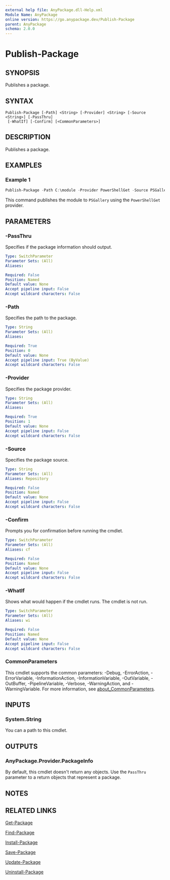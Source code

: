 ```yaml
---
external help file: AnyPackage.dll-Help.xml
Module Name: AnyPackage
online version: https://go.anypackage.dev/Publish-Package
parent: AnyPackage
schema: 2.0.0
---
```


# Publish-Package

## SYNOPSIS

Publishes a package.

## SYNTAX

```text
Publish-Package [-Path] <String> [-Provider] <String> [-Source <String>] [-PassThru]
 [-WhatIf] [-Confirm] [<CommonParameters>]
```

## DESCRIPTION

Publishes a package.

## EXAMPLES

### Example 1

```powershell
Publish-Package -Path C:\module -Provider PowerShellGet -Source PSGallery
```

This command publishes the module to `PSGallery` using the `PowerShellGet`
provider.

## PARAMETERS

### -PassThru

Specifies if the package information should output.

```yaml
Type: SwitchParameter
Parameter Sets: (All)
Aliases:

Required: False
Position: Named
Default value: None
Accept pipeline input: False
Accept wildcard characters: False
```

### -Path

Specifies the path to the package.

```yaml
Type: String
Parameter Sets: (All)
Aliases:

Required: True
Position: 0
Default value: None
Accept pipeline input: True (ByValue)
Accept wildcard characters: False
```

### -Provider

Specifies the package provider.

```yaml
Type: String
Parameter Sets: (All)
Aliases:

Required: True
Position: 1
Default value: None
Accept pipeline input: False
Accept wildcard characters: False
```

### -Source

Specifies the package source.

```yaml
Type: String
Parameter Sets: (All)
Aliases: Repository

Required: False
Position: Named
Default value: None
Accept pipeline input: False
Accept wildcard characters: False
```

### -Confirm

Prompts you for confirmation before running the cmdlet.

```yaml
Type: SwitchParameter
Parameter Sets: (All)
Aliases: cf

Required: False
Position: Named
Default value: None
Accept pipeline input: False
Accept wildcard characters: False
```

### -WhatIf

Shows what would happen if the cmdlet runs.
The cmdlet is not run.

```yaml
Type: SwitchParameter
Parameter Sets: (All)
Aliases: wi

Required: False
Position: Named
Default value: None
Accept pipeline input: False
Accept wildcard characters: False
```

### CommonParameters

This cmdlet supports the common parameters: -Debug, -ErrorAction,
-ErrorVariable, -InformationAction, -InformationVariable, -OutVariable,
-OutBuffer, -PipelineVariable, -Verbose, -WarningAction, and -WarningVariable.
For more information, see
[about_CommonParameters](http://go.microsoft.com/fwlink/?LinkID=113216).

## INPUTS

### System.String

You can a path to this cmdlet.

## OUTPUTS

### AnyPackage.Provider.PackageInfo

By default, this cmdlet doesn't return any objects. Use the `PassThru` parameter
to a return objects that represent a package.

## NOTES

## RELATED LINKS

[Get-Package](Get-Package.md)

[Find-Package](Find-Package.md)

[Install-Package](Install-Package.md)

[Save-Package](Save-Package.md)

[Update-Package](Update-Package.md)

[Uninstall-Package](Uninstall-Package.md)
